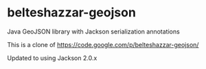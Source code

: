 belteshazzar-geojson
====================

Java GeoJSON library with Jackson serialization annotations

This is a clone of https://code.google.com/p/belteshazzar-geojson/

Updated to using Jackson 2.0.x
